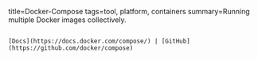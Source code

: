 title=Docker-Compose
tags=tool, platform, containers
summary=Running multiple Docker images collectively.
~~~~~~

[Docs](https://docs.docker.com/compose/) | [GitHub](https://github.com/docker/compose)


